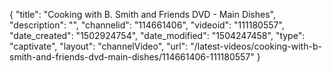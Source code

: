 {
    "title": "Cooking with B. Smith and Friends DVD - Main Dishes",
    "description": "",
    "channelid": "114661406",
    "videoid": "111180557",
    "date_created": "1502924754",
    "date_modified": "1504247458",
    "type": "captivate",
    "layout": "channelVideo",
    "url": "\/latest-videos\/cooking-with-b-smith-and-friends-dvd-main-dishes\/114661406-111180557"
}